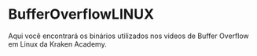 # BufferOverflowLINUX
Aqui você encontrará os binários utilizados nos videos de Buffer Overflow em Linux da Kraken Academy.
